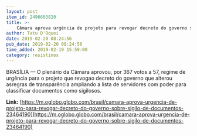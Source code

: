 ```yaml
---
layout: post
item_id: 2496603820
title: >-
    Câmara aprova urgência de projeto para revogar decreto do governo sobre sigilo de documentos
author: Tatu D'Oquei
date: 2019-02-20 08:24:56
pub_date: 2019-02-20 08:24:56
time_added: 2019-02-19 15:59:00
category: resistimos
---
```


BRASÍLIA — O plenário da Câmara aprovou, por 367 votos a 57, regime de urgência para o projeto que revogao decreto do governo que alterou asregras de transparência ampliando a lista de servidores com poder para classificar documentos como sigilosos.

**Link:** [https://m.oglobo.globo.com/brasil/camara-aprova-urgencia-de-projeto-para-revogar-decreto-do-governo-sobre-sigilo-de-documentos-23464190](https://m.oglobo.globo.com/brasil/camara-aprova-urgencia-de-projeto-para-revogar-decreto-do-governo-sobre-sigilo-de-documentos-23464190)

